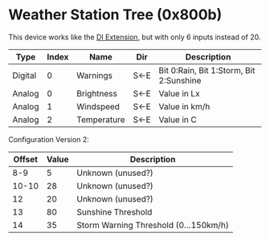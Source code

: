 # Weather Station Tree (0x800b)

This device works like the [DI Extension](LoxoneLinkNATExtensionDI.md), but with only 6 inputs instead of 20.

| Type    | Index   | Name        | Dir | Description |
| ------  | ------- | ----------- | --- | ----------- |
| Digital | 0       | Warnings    | S←E | Bit 0:Rain, Bit 1:Storm, Bit 2:Sunshine |
| Analog  | 0       | Brightness  | S←E | Value in Lx |
| Analog  | 1       | Windspeed   | S←E | Value in km/h |
| Analog  | 2       | Temperature | S←E | Value in C |

Configuration Version 2:

| Offset   | Value | Description |
| -------- | ----- | ----------- |
|   8-9    |    5  | Unknown (unused?) |
|  10-10   |   28  | Unknown (unused?) |
|    12    |   20  | Unknown (unused?) |
|    13    |   80  | Sunshine Threshold |
|    14    |   35  | Storm Warning Threshold (0…150km/h) |
